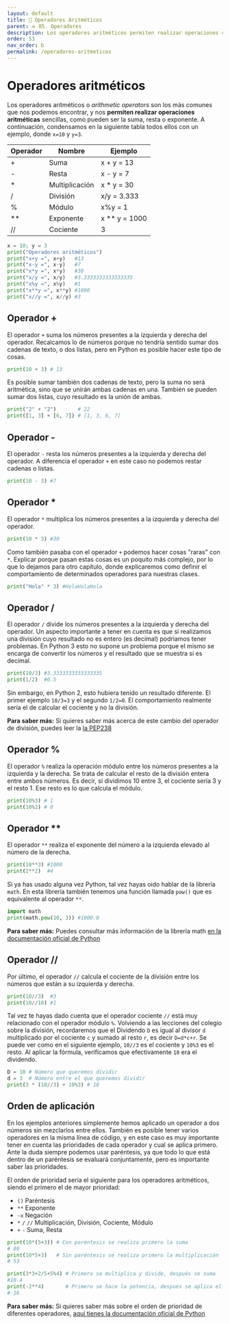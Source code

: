 ```yaml
---
layout: default
title: 📗 Operadores Aritméticos
parent: ➗ 05. Operadores
description: Los operadores aritméticos permiten realizar operaciones como la suma o la resta con valores numéricos, aunque en Python tienen la particularidad que algunos también están definidos sobre otros tipos.
order: 53
nav_order: b
permalink: /operadores-aritmeticos
---
```


# Operadores aritméticos
Los operadores aritméticos o *arithmetic operators* son los más comunes que nos podemos encontrar, y nos **permiten realizar operaciones aritméticas** sencillas, como pueden ser la suma, resta o exponente. A continuación, condensamos en la siguiente tabla todos ellos con un ejemplo, donde `x=10` y `y=3`.

<table class="table table-sm">
<thead>
<tr>
<th scope="col">Operador</th>
<th scope="col">Nombre</th>
<th scope="col">Ejemplo</th>
</tr>
</thead>
<tbody>
<tr>
<td>+</td>
<td>Suma</td>
<td>x + y = 13</td>
</tr>
<tr>
<td>-</td>
<td>Resta</td>
<td>x - y = 7</td>
</tr>
<tr>
<td>*</td>
<td>Multiplicación</td>
<td>x * y = 30</td>
</tr>
<tr>
<td>/</td>
<td>División</td>
<td>x/y = 3.333</td>
</tr>
<tr>
<td>%</td>
<td>Módulo</td>
<td>x%y = 1</td>
</tr>
<tr>
<td>**</td>
<td>Exponente</td>
<td>x ** y = 1000</td>
</tr>
<tr>
<td>//</td>
<td>Cociente</td>
<td>3</td>
</tr>
</tbody>
</table>


```python
x = 10; y = 3
print("Operadores aritméticos")
print("x+y =", x+y)   #13
print("x-y =", x-y)   #7
print("x*y =", x*y)   #30
print("x/y =", x/y)   #3.3333333333333335
print("x%y =", x%y)   #1
print("x**y =", x**y) #1000
print("x//y =", x//y) #3
```


## Operador +
El operador `+` suma los números presentes a la izquierda y derecha del operador. Recalcamos lo de números porque no tendría sentido sumar dos cadenas de texto, o dos listas, pero en Python es posible hacer este tipo de cosas.


```python
print(10 + 3) # 13
```



Es posible sumar también dos cadenas de texto, pero la suma no será aritmética, sino que se unirán ambas cadenas en una. También se pueden sumar dos listas, cuyo resultado es la unión de ambas.


```python
print("2" + "2")       # 22
print([1, 3] + [6, 7]) # [1, 3, 6, 7]
```



## Operador -
El operador `-` resta los números presentes a la izquierda y derecha del operador. A diferencia el operador `+` en este caso no podemos restar cadenas o listas.


```python
print(10 - 3) #7
```


## Operador *
El operador `*` multiplica los números presentes a la izquierda y derecha del operador.


```python
print(10 * 3) #30
```



Como también pasaba con el operador `+` podemos hacer cosas "raras" con `*`. Explicar porque pasan estas cosas es un poquito más complejo, por lo que lo dejamos para otro capítulo, donde explicaremos como definir el comportamiento de determinados operadores para nuestras clases.


```python
print("Hola" * 3) #HolaHolaHola
```



## Operador /
El operador `/` divide los números presentes a la izquierda y derecha del operador. Un aspecto importante a tener en cuenta es que si realizamos una división cuyo resultado no es entero (es decimal) podríamos tener problemas. En Python 3 esto no supone un problema porque el mismo se encarga de convertir los números y el resultado que se muestra si es decimal.


```python
print(10/3) #3.3333333333333335
print(1/2)  #0.5
```



Sin embargo, en Python 2, esto hubiera tenido un resultado diferente. El primer ejemplo `10/3=3` y el segundo `1/2=0`. El comportamiento realmente sería el de calcular el cociente y no la división.

<p class="alert alert-info">
<b>Para saber más:</b> Si quieres saber más acerca de este cambio del operador de división, puedes leer la <a href="https://www.python.org/dev/peps/pep-0238/"> la PEP238</a>
</p>


## Operador %
El operador `%` realiza la operación módulo entre los números presentes a la izquierda y la derecha. Se trata de calcular el resto de la división entera entre ambos números. Es decir, si dividimos 10 entre 3, el cociente sería 3 y el resto 1. Ese resto es lo que calcula el módulo.


```python
print(10%3) # 1
print(10%2) # 0
```



## Operador **
El operador `**` realiza el exponente del número a la izquierda elevado al número de la derecha.


```python
print(10**3) #1000
print(2**2)  #4
```



Si ya has usado alguna vez Python, tal vez hayas oido hablar de la librería `math`. En esta librería también tenemos una función llamada `pow()` que es equivalente al operador `**`.


```python
import math
print(math.pow(10, 3)) #1000.0
```



<p class="alert alert-info">
<b>Para saber más:</b> Puedes consultar más información de la librería math <a href="https://docs.python.org/3/library/math.html">en la documentación oficial de Python</a>
</p>


## Operador //
Por último, el operador `//` calcula el cociente de la división entre los números que están a su izquierda y derecha.


```python
print(10//3)  #3
print(10//10) #1
```



Tal vez te hayas dado cuenta que el operador cociente `//` está muy relacionado con el operador módulo `%`. Volviendo a las lecciones del colegio sobre la división, recordaremos que el Dividendo `D` es igual al divisor `d` multiplicado por el cociente `c` y sumado al resto `r`, es decir `D=d*c+r`. Se puede ver como en el siguiente ejemplo, `10//3` es el cociente y `10%3` es el resto. Al aplicar la fórmula, verificamos que efectivamente `10` era el dividendo.


```python
D = 10 # Número que queremos dividir
d = 3  # Número entre el que queremos dividir
print(3 * (10//3) + 10%3) # 10
```



## Orden de aplicación
En los ejemplos anteriores simplemente hemos aplicado un operador a dos números sin mezclarlos entre ellos. También es posible tener varios operadores en la misma línea de código, y en este caso es muy importante tener en cuenta las prioridades de cada operador y cual se aplica primero. Ante la duda siempre podemos usar paréntesis, ya que todo lo que está dentro de un paréntesis se evaluará conjuntamente, pero es importante saber las prioridades.

El orden de prioridad sería el siguiente para los operadores aritméticos, siendo el primero el de mayor prioridad:
* `()` Paréntesis
* `**` Exponente
* `-x` Negación
* `*` `/` `//` Multiplicación, División, Cociente, Módulo
* `+` `-` Suma, Resta


```python
print(10*(5+3)) # Con paréntesis se realiza primero la suma
# 80
print(10*5+3)   # Sin paréntesis se realiza primero la multiplicación
# 53
```




```python
print(3*3+2/5+5%4) # Primero se multiplica y divide, después se suma
#10.4
print(-2**4)       # Primero se hace la potencia, después se aplica el signo
#-16
```



<p class="alert alert-info">
<b>Para saber más:</b> Si quieres saber más sobre el orden de prioridad de diferentes operadores, <a href="https://docs.python.org/3/reference/expressions.html">aquí tienes la documentación oficial de Python </a>
</p>

